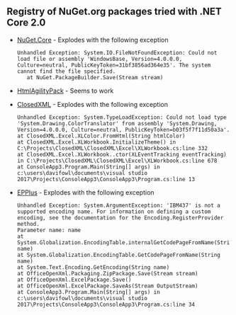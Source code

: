 ## Registry of NuGet.org packages tried with .NET Core 2.0

- [NuGet.Core](https://www.nuget.org/packages/nuget.core/) - Explodes with the following exception

    ```
    Unhandled Exception: System.IO.FileNotFoundException: Could not load file or assembly 'WindowsBase, Version=4.0.0.0, Culture=neutral, PublicKeyToken=31bf3856ad364e35'. The system cannot find the file specified.
       at NuGet.PackageBuilder.Save(Stream stream)
    ```

- [HtmlAgilityPack](https://www.nuget.org/packages/HtmlAgilityPack/) - Seems to work
- [ClosedXML](https://www.nuget.org/packages/ClosedXML/) - Explodes with the following exception

   ```
   Unhandled Exception: System.TypeLoadException: Could not load type 'System.Drawing.ColorTranslator' from assembly 'System.Drawing, Version=4.0.0.0, Culture=neutral, PublicKeyToken=b03f5f7f11d50a3a'.
   at ClosedXML.Excel.XLColor.FromHtml(String htmlColor)
   at ClosedXML.Excel.XLWorkbook.InitializeTheme() in C:\Projects\ClosedXML\ClosedXML\Excel\XLWorkbook.cs:line 332
   at ClosedXML.Excel.XLWorkbook..ctor(XLEventTracking eventTracking) in C:\Projects\ClosedXML\ClosedXML\Excel\XLWorkbook.cs:line 678
   at ConsoleApp3.Program.Main(String[] args) in c:\users\davifowl\documents\visual studio 2017\Projects\ConsoleApp3\ConsoleApp3\Program.cs:line 13
   ```
- [EPPlus](https://www.nuget.org/packages/EPPlus/) - Explodes with the following exception

    ```
    Unhandled Exception: System.ArgumentException: 'IBM437' is not a supported encoding name. For information on defining a custom encoding, see the documentation for the Encoding.RegisterProvider method.
    Parameter name: name
    at System.Globalization.EncodingTable.internalGetCodePageFromName(String name)
    at System.Globalization.EncodingTable.GetCodePageFromName(String name)
    at System.Text.Encoding.GetEncoding(String name)
    at OfficeOpenXml.Packaging.ZipPackage.Save(Stream stream)
    at OfficeOpenXml.ExcelPackage.Save()
    at OfficeOpenXml.ExcelPackage.SaveAs(Stream OutputStream)
    at ConsoleApp3.Program.Main(String[] args) in c:\users\davifowl\documents\visual studio 2017\Projects\ConsoleApp3\ConsoleApp3\Program.cs:line 34
    ```
